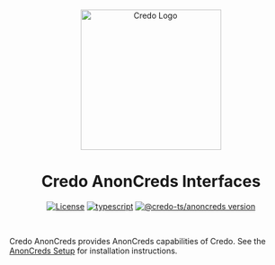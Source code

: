 <p align="center">
  <br />
  <img
    alt="Credo Logo"
    src="https://github.com/openwallet-foundation/credo-ts/blob/c7886cb8377ceb8ee4efe8d264211e561a75072d/images/credo-logo.png"
    height="250px"
  />
</p>
<h1 align="center"><b>Credo AnonCreds Interfaces</b></h1>
<p align="center">
  <a
    href="https://raw.githubusercontent.com/openwallet-foundation/credo-ts/main/LICENSE"
    ><img
      alt="License"
      src="https://img.shields.io/badge/License-Apache%202.0-blue.svg"
  /></a>
  <a href="https://www.typescriptlang.org/"
    ><img
      alt="typescript"
      src="https://img.shields.io/badge/%3C%2F%3E-TypeScript-%230074c1.svg"
  /></a>
    <a href="https://www.npmjs.com/package/@credo-ts/anoncreds"
    ><img
      alt="@credo-ts/anoncreds version"
      src="https://img.shields.io/npm/v/@credo-ts/anoncreds"
  /></a>

</p>
<br />

Credo AnonCreds provides AnonCreds capabilities of Credo. See the [AnonCreds Setup](https://credo.js.org/guides/getting-started/set-up/anoncreds) for installation instructions.
